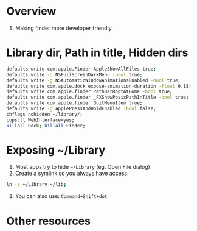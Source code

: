 # Overview
1. Making finder more developer friendly


# Library dir, Path in title, Hidden dirs

```sh
defaults write com.apple.Finder AppleShowAllFiles true;
defaults write -g NSFullScreenDarkMenu -bool true;
defaults write -g NSAutomaticWindowAnimationsEnabled -bool true;
defaults write com.apple.dock expose-animation-duration -float 0.18;
defaults write com.apple.finder PathBarRootAtHome -bool true;
defaults write com.apple.finder _FXShowPosixPathInTitle -bool true;
defaults write com.apple.finder QuitMenuItem true;
defaults write -g ApplePressAndHoldEnabled -bool false;
chflags nohidden ~/library/;
cupsctl WebInterface=yes;
killall Dock; killall Finder;
```


# Exposing ~/Library
1. Most apps try to hide `~/Library` (eg. Open File dialog)
1. Create a symlink so you always have access:
```sh
ln -s ~/Library ~/lib;
```
1. You can also use: `Command+Shift+dot`


# Other resources

